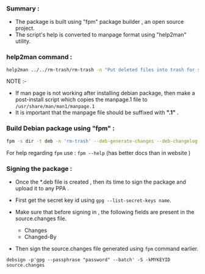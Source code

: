 ### Summary : 
+ The package is built using "fpm" package builder , an open source project.
+ The script's help is converted to manpage format using "help2man" utility.


### help2man command : 

```bash
help2man ../../rm-trash/rm-trash -n "Put deleted files into trash for safety"  -s 1 -S Debian  > outputpage
```


 NOTE :-
+ If man page is not working after installing debian package, then make a post-install script which copies the manpage.1 file to `/usr/share/man/man1/manpage.1`
+ It is important that the manpage file should be suffixed with **".1"** .


### Build Debian package using **"fpm"** : 

```bash
fpm -s dir -t deb -n 'rm-trash' --deb-generate-changes --deb-changelog man/man1/manpage.1 --license LICENSE rm-trash/rm-trash=/usr/bin/rm-trash man/man1/manpage.1=/usr/share/man/man1/rm-trash.1
```

For help regarding `fpm` use : `fpm --help` (has better docs than in website )


### Signing the package : 

+ Once the *.deb file is created , then its time to sign the package and upload it to any PPA .

+ First get the secret key id using `gpg --list-secret-keys name`.
+ Make sure that before signing in , the following fields are present in the source.changes file.

    + Changes
    + Changed-By
+ Then sign the source.changes file generated using `fpm` command earlier.


```
debsign -p'gpg --passphrase "password" --batch' -S -kMYKEYID source.changes
```